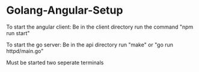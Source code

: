 # Golang-Angular-Setup


To start the angular client:
Be in the client directory
run the command "npm run start"

To start the go server:
Be in the api directory
run "make" or "go run httpd/main.go"

Must be started two seperate terminals
